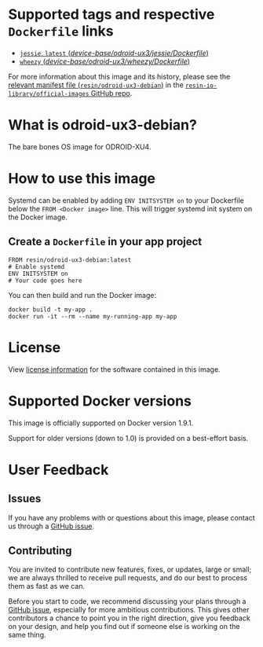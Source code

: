 # Supported tags and respective `Dockerfile` links

-	[`jessie`, `latest` (*device-base/odroid-ux3/jessie/Dockerfile*)](https://github.com/resin-io-library/base-images/blob/264e3a976f6f9b2b0209515989445e47b48275a1/device-base/odroid-ux3/jessie/Dockerfile)
-	[`wheezy` (*device-base/odroid-ux3/wheezy/Dockerfile*)](https://github.com/resin-io-library/base-images/blob/264e3a976f6f9b2b0209515989445e47b48275a1/device-base/odroid-ux3/wheezy/Dockerfile)

For more information about this image and its history, please see the [relevant manifest file (`resin/odroid-ux3-debian`)](https://github.com/resin-io-library/official-images/blob/master/library/odroid-ux3-debian) in the [`resin-io-library/official-images` GitHub repo](https://github.com/resin-io-library/official-images).

# What is odroid-ux3-debian?

The bare bones OS image for ODROID-XU4.

# How to use this image

Systemd can be enabled by adding `ENV INITSYSTEM on` to your Dockerfile below the `FROM <Docker image>` line. This will trigger systemd init system on the Docker image.

## Create a `Dockerfile` in your app project

	FROM resin/odroid-ux3-debian:latest
	# Enable systemd
	ENV INITSYSTEM on
	# Your code goes here

You can then build and run the Docker image:

	docker build -t my-app .
	docker run -it --rm --name my-running-app my-app

# License

View [license information](https://www.debian.org/social_contract#guidelines) for the software contained in this image.

# Supported Docker versions

This image is officially supported on Docker version 1.9.1.

Support for older versions (down to 1.0) is provided on a best-effort basis.

# User Feedback

## Issues

If you have any problems with or questions about this image, please contact us through a [GitHub issue](https://github.com/resin-io-library/base-images/issues).

## Contributing

You are invited to contribute new features, fixes, or updates, large or small; we are always thrilled to receive pull requests, and do our best to process them as fast as we can.

Before you start to code, we recommend discussing your plans through a [GitHub issue](https://github.com/resin-io-library/base-images/issues), especially for more ambitious contributions. This gives other contributors a chance to point you in the right direction, give you feedback on your design, and help you find out if someone else is working on the same thing.
